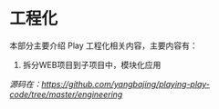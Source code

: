 # 工程化

本部分主要介绍 Play 工程化相关内容，主要内容有：

1. 拆分WEB项目到子项目中，模块化应用

*源码在：<a target="_blank" href="https://github.com/yangbajing/playing-play-code/tree/master/engineering">https://github.com/yangbajing/playing-play-code/tree/master/engineering</a>*
